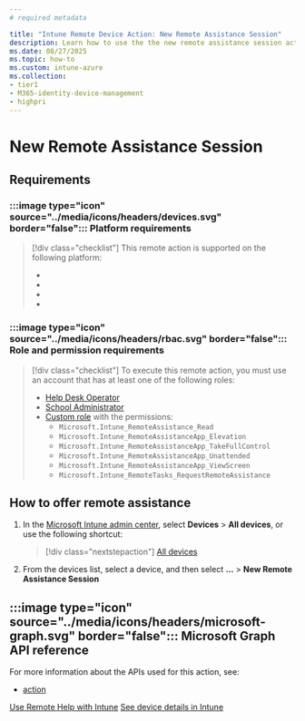 ```yaml
---
# required metadata

title: "Intune Remote Device Action: New Remote Assistance Session"
description: Learn how to use the the new remote assistance session action in Intune to offer support to your users.
ms.date: 08/27/2025
ms.topic: how-to
ms.custom: intune-azure
ms.collection:
- tier1
- M365-identity-device-management
- highpri
---
```


# New Remote Assistance Session

## Requirements

### :::image type="icon" source="../media/icons/headers/devices.svg" border="false"::: Platform requirements

> [!div class="checklist"]
> This remote action is supported on the following platform:
>
> -
> -
> -
> -

### :::image type="icon" source="../media/icons/headers/rbac.svg" border="false"::: Role and permission requirements

> [!div class="checklist"]
> To execute this remote action, you must use an account that has at least one of the following roles:
>
> - [Help Desk Operator][INT-R1]
> - [School Administrator][INT-R2]
> - [Custom role][INT-RC] with the permissions:
>   - `Microsoft.Intune_RemoteAssistance_Read`
>   - `Microsoft.Intune_RemoteAssistanceApp_Elevation`
>   - `Microsoft.Intune_RemoteAssistanceApp_TakeFullControl`
>   - `Microsoft.Intune_RemoteAssistanceApp_Unattended`
>   - `Microsoft.Intune_RemoteAssistanceApp_ViewScreen`
>   - `Microsoft.Intune_RemoteTasks_RequestRemoteAssistance`

## How to offer remote assistance

1. In the [Microsoft Intune admin center][INT-AC], select **Devices** > **All devices**, or use the following shortcut:
    > [!div class="nextstepaction"]
    > [All devices][INT-AC1]
1. From the devices list, select a device, and then select **...** > **New Remote Assistance Session**

## :::image type="icon" source="../media/icons/headers/microsoft-graph.svg" border="false"::: Microsoft Graph API reference

For more information about the APIs used for this action, see:

- [action][GRAPH-1]




[Use Remote Help with Intune](../fundamentals/remote-help.md)
[See device details in Intune](../fundamentals/device-inventory.md)

<!--links-->

<!-- admin center links -->

[INT-AC]: https://go.microsoft.com/fwlink/?linkid=2109431
[INT-AC1]: https://go.microsoft.com/fwlink/?linkid=2109431#view/Microsoft_Intune_DeviceSettings/DevicesMenu/~/allDevices

<!-- role links -->

[INT-R1]: /intune/intune-service/fundamentals/role-based-access-control-reference#help-desk-operator
[INT-R2]: /intune/intune-service/fundamentals/role-based-access-control-reference#school-administrator
[INT-RC]: /intune/intune-service/fundamentals/create-custom-role

<!-- API links -->

[GRAPH-1]: /graph/api/


<!-- MSLearn links -->

[WIN-1]: /windows/security/operating-system-security/data-protection/bitlocker/